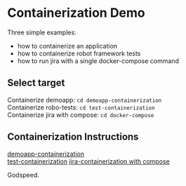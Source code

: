 # Containerization Demo

Three simple examples:
- how to containerize an application
- how to containerize robot framework tests
- how to run jira with a single docker-compose command

## Select target
Containerize demoapp: `cd demoapp-containerization`  
Containerize robo-tests: `cd test-containerization`  
Containerize jira with compose: `cd docker-compose`

## Containerization Instructions
[demoapp-containerization](demoapp-containerization/README.md)  
[test-containerization](test-containerization/README.md)
[jira-containerization with compose](docker-compose/README.md)  

Godspeed.
